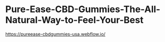 # Pure-Ease-CBD-Gummies-The-All-Natural-Way-to-Feel-Your-Best
https://pureease-cbdgummies-usa.webflow.io/
